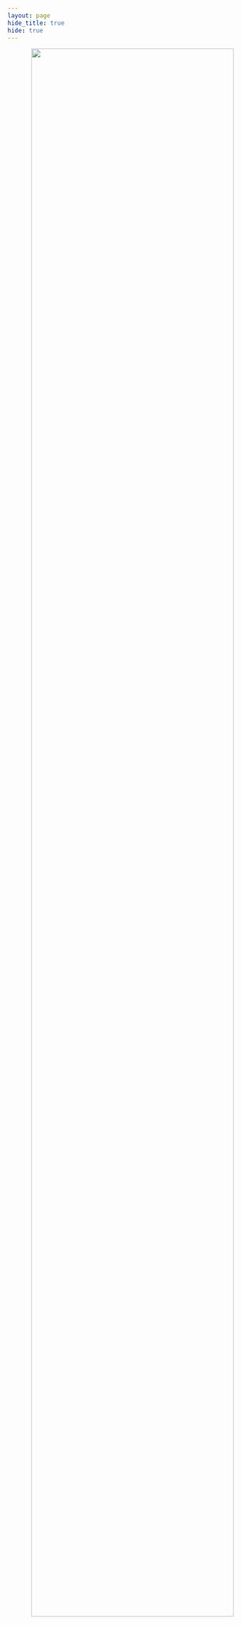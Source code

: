 ```yaml
---
layout: page
hide_title: true
hide: true
---
```


<div align="center">
<img width="90%" src="https://raw.githubusercontent.com/mindy-cc/mindy-cc.github.io/main/logo.png">
</div>  
